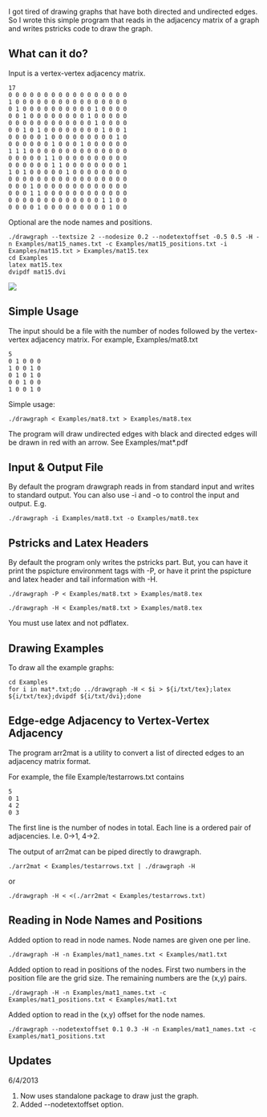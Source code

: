 
I got tired of drawing graphs that have both directed and undirected edges. So
I wrote this simple program that reads in the adjacency matrix of a graph and
writes pstricks code to draw the graph.

## What can it do?

Input is a vertex-vertex adjacency matrix.

    17
    0 0 0 0 0 0 0 0 0 0 0 0 0 0 0 0 0 
    1 0 0 0 0 0 0 0 0 0 0 0 0 0 0 0 0 
    0 1 0 0 0 0 0 0 0 0 0 0 1 0 0 0 0 
    0 0 1 0 0 0 0 0 0 0 0 1 0 0 0 0 0 
    0 0 0 0 0 0 0 0 0 0 0 0 1 0 0 0 0 
    0 0 1 0 1 0 0 0 0 0 0 0 0 1 0 0 1 
    0 0 0 0 0 1 0 0 0 0 0 0 0 0 0 1 0 
    0 0 0 0 0 0 1 0 0 0 1 0 0 0 0 0 0 
    1 1 1 0 0 0 0 0 0 0 0 0 0 0 0 0 0 
    0 0 0 0 0 1 1 0 0 0 0 0 0 0 0 0 0 
    0 0 0 0 0 0 1 1 0 0 0 0 0 0 0 0 1 
    1 0 1 0 0 0 0 0 1 0 0 0 0 0 0 0 0 
    0 0 0 0 0 0 0 0 0 0 0 0 0 0 0 0 0 
    0 0 0 1 0 0 0 0 0 0 0 0 0 0 0 0 0 
    0 0 0 1 1 0 0 0 0 0 0 0 0 0 0 0 0 
    0 0 0 0 0 0 0 0 0 0 0 0 0 1 1 0 0 
    0 0 0 0 1 0 0 0 0 0 0 0 0 0 1 0 0 

Optional are the node names and positions.

    ./drawgraph --textsize 2 --nodesize 0.2 --nodetextoffset -0.5 0.5 -H -n Examples/mat15_names.txt -c Examples/mat15_positions.txt -i Examples/mat15.txt > Examples/mat15.tex
    cd Examples
    latex mat15.tex
    dvipdf mat15.dvi

![](https://raw.github.com/dchaws/DrawGraph/master/Examples/mat15.png)

## Simple Usage

The input should be a file with the number of nodes followed by the 
vertex-vertex adjacency matrix. For example, Examples/mat8.txt

    5
    0 1 0 0 0
    1 0 0 1 0
    0 1 0 1 0
    0 0 1 0 0
    1 0 0 1 0

Simple usage:

    ./drawgraph < Examples/mat8.txt > Examples/mat8.tex

The program will draw undirected edges with black and directed edges will be
drawn in red with an arrow. See Examples/mat*.pdf

## Input & Output File

By default the program drawgraph reads in from standard input and writes to
standard output. You can also use -i and -o to control the input and output.
E.g.

    ./drawgraph -i Examples/mat8.txt -o Examples/mat8.tex

## Pstricks and Latex Headers

By default the program only writes the pstricks part. But, you can have it
print the pspicture environment tags with -P, or have it print the pspicture
and latex header and tail information with -H.

    ./drawgraph -P < Examples/mat8.txt > Examples/mat8.tex

    ./drawgraph -H < Examples/mat8.txt > Examples/mat8.tex

You must use latex and not pdflatex.

## Drawing Examples

To draw all the example graphs:

    cd Examples
    for i in mat*.txt;do ../drawgraph -H < $i > ${i/txt/tex};latex ${i/txt/tex};dvipdf ${i/txt/dvi};done

## Edge-edge Adjacency to Vertex-Vertex Adjacency

The program arr2mat is a utility to convert a list of directed edges to
an adjacency matrix format.

For example, the file Example/testarrows.txt contains

    5
    0 1
    4 2
    0 3

The first line is the number of nodes in total. Each line is a
ordered pair of adjacencies. I.e. 0->1, 4->2.

The output of arr2mat can be piped directly to drawgraph.

    ./arr2mat < Examples/testarrows.txt | ./drawgraph -H

or

    ./drawgraph -H < <(./arr2mat < Examples/testarrows.txt) 

## Reading in Node Names and Positions

Added option to read in node names. Node names are given one per line.

    ./drawgraph -H -n Examples/mat1_names.txt < Examples/mat1.txt

Added option to read in positions of the nodes. First two numbers in the position
file are the grid size. The remaining numbers are the (x,y) pairs.

    ./drawgraph -H -n Examples/mat1_names.txt -c Examples/mat1_positions.txt < Examples/mat1.txt

Added option to read in the (x,y) offset for the node names.

    ./drawgraph --nodetextoffset 0.1 0.3 -H -n Examples/mat1_names.txt -c Examples/mat1_positions.txt

## Updates 

6/4/2013

1. Now uses standalone package to draw just the graph.
2. Added --nodetextoffset option.
